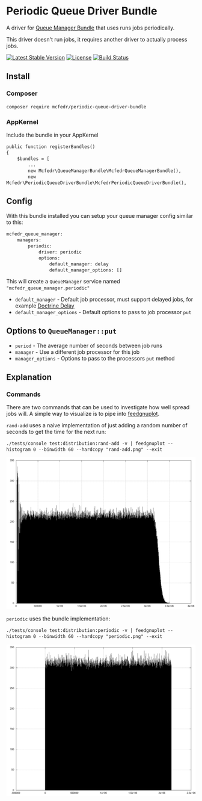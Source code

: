 # Periodic Queue Driver Bundle

A driver for [Queue Manager Bundle](https://github.com/mcfedr/queue-manager-bundle) that uses runs jobs periodically.

This driver doesn't run jobs, it requires another driver to actually process jobs.

[![Latest Stable Version](https://poser.pugx.org/mcfedr/periodic-queue-driver-bundle/v/stable.png)](https://packagist.org/packages/mcfedr/periodic-queue-driver-bundle)
[![License](https://poser.pugx.org/mcfedr/periodic-queue-driver-bundle/license.png)](https://packagist.org/packages/mcfedr/periodic-queue-driver-bundle)
[![Build Status](https://travis-ci.org/mcfedr/periodic-queue-driver-bundle.svg?branch=master)](https://travis-ci.org/mcfedr/periodic-queue-driver-bundle)

## Install

### Composer

    composer require mcfedr/periodic-queue-driver-bundle

### AppKernel

Include the bundle in your AppKernel

    public function registerBundles()
    {
        $bundles = [
            ...
            new Mcfedr\QueueManagerBundle\McfedrQueueManagerBundle(),
            new Mcfedr\PeriodicQueueDriverBundle\McfedrPeriodicQueueDriverBundle(),

## Config

With this bundle installed you can setup your queue manager config similar to this:

    mcfedr_queue_manager:
        managers:
            periodic:
                driver: periodic
                options:
                    default_manager: delay
                    default_manager_options: []

This will create a `QueueManager` service named `"mcfedr_queue_manager.periodic"`

* `default_manager` - Default job processor, must support delayed jobs, for example [Doctrine Delay](https://packagist.org/packages/mcfedr/doctrine-delay-queue-driver-bundle)
* `default_manager_options` - Default options to pass to job processor `put`

## Options to `QueueManager::put`

* `period` - The average number of seconds between job runs
* `manager` - Use a different job processor for this job
* `manager_options` - Options to pass to the processors `put` method

## Explanation

### Commands

There are two commands that can be used to investigate how well spread jobs will. A simple way to visualize is to
pipe into [feedgnuplot](https://github.com/dkogan/feedgnuplot).

`rand-add` uses a naive implementation of just adding a random number of seconds to get the time for the next run:

    ./tests/console test:distribution:rand-add -v | feedgnuplot --histogram 0 --binwidth 60 --hardcopy "rand-add.png" --exit
    
![Graph of rand-add](rand-add.png)

`periodic` uses the bundle implementation:

    ./tests/console test:distribution:periodic -v | feedgnuplot --histogram 0 --binwidth 60 --hardcopy "periodic.png" --exit

![Graph of periodic](periodic.png)
